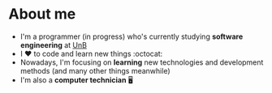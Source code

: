 # About me
- I'm a programmer (in progress) who's currently studying **software engineering** at [UnB](unb.br)
- I :heart: to code and learn new things :octocat:
- Nowadays, I'm focusing on **learning** new technologies and development methods (and many other things meanwhile)
- I'm also a **computer technician** :desktop_computer:
